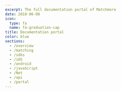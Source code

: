 ```yaml
---
excerpt: The full documentation portal of Matchmore
date: 2018-06-08
icon:
  type: fa
  name: fa-graduation-cap
title: Documentation portal
color: blue
sections:
  - /overview
  - /matching
  - /sdks
  - /iOS
  - /android
  - /javaScript
  - /Net
  - /api
  - /portal
---
```


